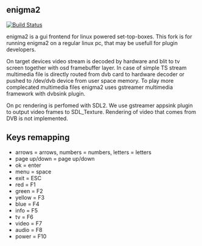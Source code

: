 enigma2
-------

[![Build Status](https://travis-ci.org/technic/enigma2.svg?branch=master)](https://travis-ci.org/technic/enigma2)

enigma2 is a gui frontend for linux powered set-top-boxes. 
This fork is for running enigma2 on a regular linux pc, that may be usefull for plugin developers.

On target devices video stream is decoded by hardware and blit to tv screen together with osd framebuffer layer.
In case of simple TS stream multimedia file is directly routed from dvb card to hardware decoder or pushed to 
/dev/dvb device from user space memory.
To play more complecated multimedia files enigma2 uses gstreamer multimedia framework with dvbsink plugin.

On pc rendering is perfomed with SDL2. We use gstreamer appsink plugin to output video frames to SDL_Texture.
Rendering of video that comes from DVB is not implemented.

Keys remapping
--------------
* arrows = arrows, numbers = numbers, letters = letters
* page up/down = page up/down
* ok = enter
* menu = space
* exit = ESC
* red = F1
* green = F2
* yellow = F3
* blue = F4
* info = F5
* tv = F6
* video = F7
* audio = F8
* power = F10
